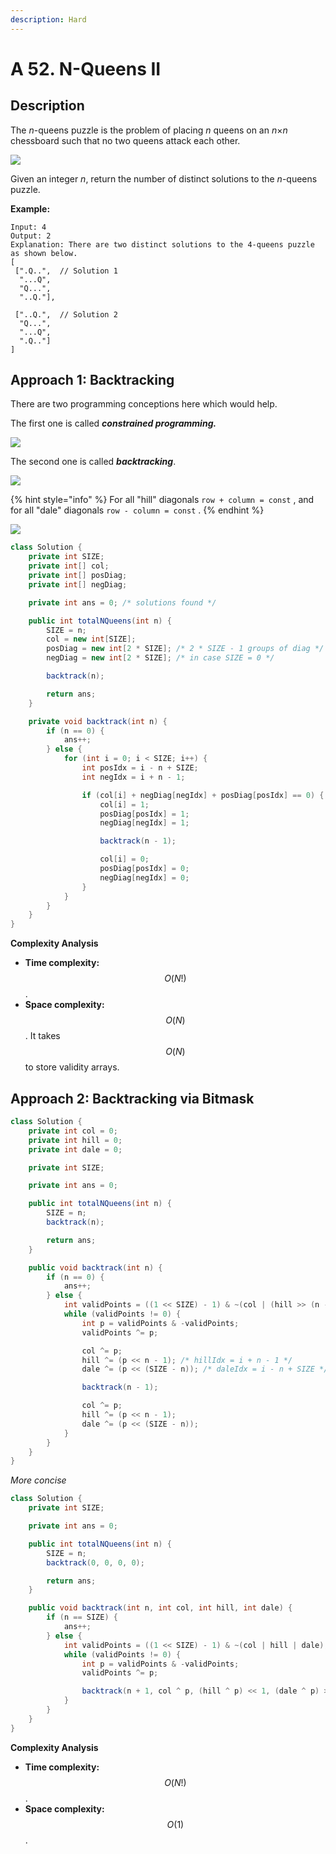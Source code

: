 ```yaml
---
description: Hard
---
```


# A 52. N-Queens II

## Description

The _n_-queens puzzle is the problem of placing _n_ queens on an _n_×_n_ chessboard such that no two queens attack each other.

![](https://assets.leetcode.com/uploads/2018/10/12/8-queens.png)

Given an integer _n_, return the number of distinct solutions to the _n_-queens puzzle.

**Example:**

```text
Input: 4
Output: 2
Explanation: There are two distinct solutions to the 4-queens puzzle as shown below.
[
 [".Q..",  // Solution 1
  "...Q",
  "Q...",
  "..Q."],

 ["..Q.",  // Solution 2
  "Q...",
  "...Q",
  ".Q.."]
]
```

## Approach 1: Backtracking

There are two programming conceptions here which would help.

The first one is called _**constrained programming.**_

![](../../../.gitbook/assets/image%20%2887%29.png)

The second one is called _**backtracking**_.

![](../../../.gitbook/assets/image%20%2880%29.png)

{% hint style="info" %}
For all "hill" diagonals `row + column = const` , and for all "dale" diagonals `row - column = const` .
{% endhint %}

![](../../../.gitbook/assets/image%20%2886%29.png)

```java
class Solution {
    private int SIZE;
    private int[] col;
    private int[] posDiag;
    private int[] negDiag;

    private int ans = 0; /* solutions found */

    public int totalNQueens(int n) {
        SIZE = n;
        col = new int[SIZE];
        posDiag = new int[2 * SIZE]; /* 2 * SIZE - 1 groups of diag */
        negDiag = new int[2 * SIZE]; /* in case SIZE = 0 */

        backtrack(n);

        return ans;
    }

    private void backtrack(int n) {
        if (n == 0) {
            ans++;
        } else {
            for (int i = 0; i < SIZE; i++) {
                int posIdx = i - n + SIZE;
                int negIdx = i + n - 1;

                if (col[i] + negDiag[negIdx] + posDiag[posIdx] == 0) {
                    col[i] = 1;
                    posDiag[posIdx] = 1;
                    negDiag[negIdx] = 1;

                    backtrack(n - 1);

                    col[i] = 0;
                    posDiag[posIdx] = 0;
                    negDiag[negIdx] = 0;
                }
            }
        }
    }
}
```

**Complexity Analysis**

* **Time complexity:** $$O(N!)$$.
* **Space complexity:** $$O(N)$$. It takes $$O(N)$$ to store validity arrays.

## Approach 2: Backtracking via Bitmask

```java
class Solution {
    private int col = 0;
    private int hill = 0;
    private int dale = 0;

    private int SIZE;

    private int ans = 0;

    public int totalNQueens(int n) {
        SIZE = n;
        backtrack(n);

        return ans;
    }

    public void backtrack(int n) {
        if (n == 0) {
            ans++;
        } else {
            int validPoints = ((1 << SIZE) - 1) & ~(col | (hill >> (n - 1)) | (dale >> (SIZE - n)));
            while (validPoints != 0) {
                int p = validPoints & -validPoints;
                validPoints ^= p;

                col ^= p;
                hill ^= (p << n - 1); /* hillIdx = i + n - 1 */
                dale ^= (p << (SIZE - n)); /* daleIdx = i - n + SIZE */

                backtrack(n - 1);

                col ^= p;
                hill ^= (p << n - 1);
                dale ^= (p << (SIZE - n));
            }
        }
    }
}
```

_More concise_

```java
class Solution {
    private int SIZE;

    private int ans = 0;

    public int totalNQueens(int n) {
        SIZE = n;
        backtrack(0, 0, 0, 0);

        return ans;
    }

    public void backtrack(int n, int col, int hill, int dale) {
        if (n == SIZE) {
            ans++;
        } else {
            int validPoints = ((1 << SIZE) - 1) & ~(col | hill | dale);
            while (validPoints != 0) {
                int p = validPoints & -validPoints;
                validPoints ^= p;

                backtrack(n + 1, col ^ p, (hill ^ p) << 1, (dale ^ p) >> 1);
            }
        }
    }
}
```

**Complexity Analysis**

* **Time complexity:** $$O(N!)$$.
* **Space complexity:** $$O(1)$$.

